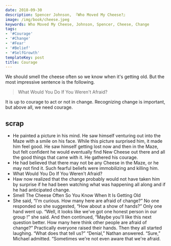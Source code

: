 ```yaml
---
date: 2018-09-30
description: Spencer Johnson, 『Who Moved My Cheese?』
image: /img/book/cheese.jpeg
keywords: Who Moved My Cheese, Johnson, Spencer, Cheese, Change
tags:
- '#Courage'
- '#Change'
- '#Fear'
- '#Belief'
- '#SelfGrowth'
templateKey: post
title: Courage
---
```

We should smell the cheese often so we know when it's getting old. But the most impressive sentence is the following.

> What Would You Do If You Weren't Afraid?

It is up to courage to act or not in change. Recognizing change is important, but above all, we need courage.

## scrap

* He painted a picture in his mind. He saw himself venturing out into the Maze with a smile on his face. While this picture surprised him, it made him feel good. He saw himself getting lost now and then in the Maze, but felt confident he would eventually find New Cheese out there and all the good things that came with it. He gathered his courage.
* He had believed that there may not be any Cheese in the Maze, or he may not find it. Such fearful beliefs were immobilizing and killing him.
* What Would You Do If You Weren't Afraid?
* Haw now realized that the change probably would not have taken him by surprise if he had been watching what was happening all along and if he had anticipated change.
* Smell The Cheese Often So You Know When It Is Getting Old
* She said, “I'm curious. How many here are afraid of change?” No one responded so she suggested, “How about a show of hands?” Only one hand went up. “Well, it looks like we've got one honest person in our group !” she said. And then continued, “Maybe you'll like this next question better. How many here think other people are afraid of change?” Practically everyone raised their hands. Then they all started laughing. “What does that tell us?” “Denial,” Nathan answered. “Sure,” Michael admitted. “Sometimes we're not even aware that we're afraid.